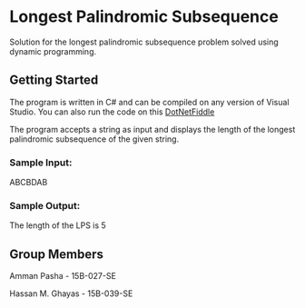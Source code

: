 # Longest Palindromic Subsequence

Solution for the longest palindromic subsequence problem solved using dynamic programming. 


## Getting Started

The program is written in C# and can be compiled on any version of Visual Studio. You can also run the code on this [DotNetFiddle](https://dotnetfiddle.net/hDRVw8)

The program accepts a string as input and displays the length of the longest palindromic subsequence of the given string.

### Sample Input:
ABCBDAB

### Sample Output:
The length of the LPS is 5



## Group Members

Amman Pasha - 15B-027-SE

Hassan M. Ghayas - 15B-039-SE
